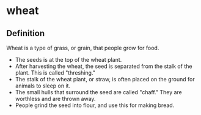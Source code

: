 # wheat

## Definition

Wheat is a type of grass, or grain, that people grow for food.

* The seeds is at the top of the wheat plant.
* After harvesting the wheat, the seed is separated from the stalk of the plant. This is called "threshing."
* The stalk of the wheat plant, or straw, is often placed on the ground for animals to sleep on it.
* The small hulls that surround the seed are called "chaff." They are worthless and are thrown away.
* People grind the seed into flour, and use this for making bread.